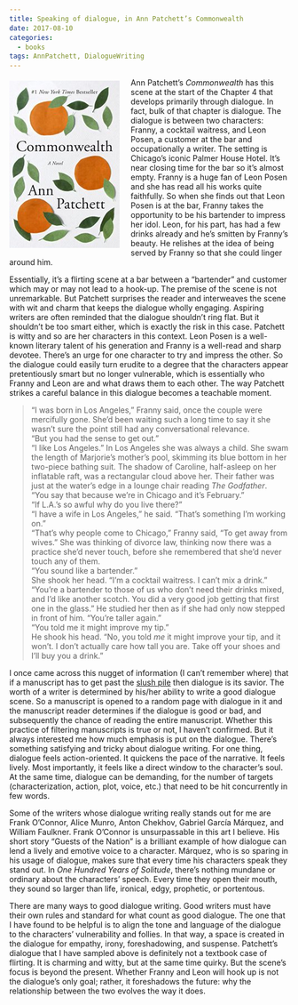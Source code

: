 ```yaml
---
title: Speaking of dialogue, in Ann Patchett’s Commonwealth
date: 2017-08-10 
categories:
  - books
tags: AnnPatchett, DialogueWriting
---
```


<img style="float: left; margin: 5px 20px 10px 0px;" src="/assets/images/commonwealth_cover.jpg" />Ann Patchett’s *Commonwealth* has this scene at the start of the Chapter 4 that develops primarily through dialogue. In fact, bulk of that chapter is dialogue. The dialogue is between two characters: Franny, a cocktail waitress, and Leon Posen, a customer at the bar and occupationally a writer. The setting is Chicago’s iconic Palmer House Hotel. It’s near closing time for the bar so it’s almost empty. Franny is a huge fan of Leon Posen and she has read all his works quite faithfully. So when she finds out that Leon Posen is at the bar, Franny takes the opportunity to be his bartender to impress her idol. Leon, for his part, has had a few drinks already and he’s smitten by Franny’s beauty. He relishes at the idea of being served by Franny so that she could linger around him.

Essentially, it’s a flirting scene at a bar between a “bartender” and customer which may or may not lead to a hook-up. The premise of the scene is not unremarkable. But Patchett surprises the reader and interweaves the scene with wit and charm that keeps the dialogue wholly engaging. Aspiring writers are often reminded that the dialogue shouldn’t ring flat. But it shouldn’t be too smart either, which is exactly the risk in this case. Patchett is witty and so are her characters in this context. Leon Posen is a well-known literary talent of his generation and Franny is a well-read and sharp devotee. There’s an urge for one character to try and impress the other. So the dialogue could easily turn erudite to a degree that the characters appear pretentiously smart but no longer vulnerable, which is essentially who Franny and Leon are and what draws them to each other. The way Patchett strikes a careful balance in this dialogue becomes a teachable moment.


>“I was born in Los Angeles,” Franny said, once the couple were mercifully gone. She’d been waiting such a long time to say it she wasn’t sure the point still had any conversational relevance.  
“But you had the sense to get out.”  
“I like Los Angeles.” In Los Angeles she was always a child. She swam the length of Marjorie’s mother’s pool, skimming its blue bottom in her two-piece bathing suit. The shadow of Caroline, half-asleep on her inflatable raft, was a rectangular cloud above her. Their father was just at the water’s edge in a lounge chair reading *The Godfather*.  
“You say that because we’re in Chicago and it’s February.”  
“If L.A.’s so awful why do you live there?”  
“I have a wife in Los Angeles,” he said. “That’s something I’m working on.”  
“That’s why people come to Chicago,” Franny said, “To get away from wives.” She was thinking of divorce law, thinking now there was a practice she’d never touch, before she remembered that she’d never touch any of them.  
“You sound like a bartender.”  
She shook her head. “I’m a cocktail waitress. I can’t mix a drink.”  
“You’re a bartender to those of us who don’t need their drinks mixed, and I’d like another scotch. You did a very good job getting that first one in the glass.” He studied her then as if she had only now stepped in front of him. “You’re taller again.”  
“You told me it might improve my tip.”  
He shook his head. “No, you told *me* it might improve your tip, and it won’t. I don’t actually care how tall you are. Take off your shoes and I’ll buy you a drink.”  

I once came across this nugget of information (I can’t remember where) that if a manuscript has to get past the [slush pile](https://www.theguardian.com/books/booksblog/2007/may/23/theshockingtruthaboutthes) then dialogue is its savior. The worth of a writer is determined by his/her ability to write a good dialogue scene. So a manuscript is opened to a random page with dialogue in it and the manuscript reader determines if the dialogue is good or bad, and subsequently the chance of reading the entire manuscript. Whether this practice of filtering manuscripts is true or not, I haven’t confirmed. But it always interested me how much emphasis is put on the dialogue. There’s something satisfying and tricky about dialogue writing. For one thing, dialogue feels action-oriented. It quickens the pace of the narrative. It feels lively. Most importantly, it feels like a direct window to the character’s soul. At the same time, dialogue can be demanding, for the number of targets (characterization, action, plot, voice, etc.) that need to be hit concurrently in few words.

Some of the writers whose dialogue writing really stands out for me are Frank O’Connor, Alice Munro, Anton Chekhov, Gabriel García Márquez, and William Faulkner. Frank O’Connor is unsurpassable in this art I believe. His short story “Guests of the Nation” is a brilliant example of how dialogue can lend a lively and emotive voice to a character. Márquez, who is so sparing in his usage of dialogue, makes sure that every time his characters speak they stand out. In *One Hundred Years of Solitude*, there’s nothing mundane or ordinary about the characters’ speech. Every time they open their mouth, they sound so larger than life, ironical, edgy, prophetic, or portentous.

There are many ways to good dialogue writing. Good writers must have their own rules and standard for what count as good dialogue. The one that I have found to be helpful is to align the tone and language of the dialogue to the characters’ vulnerability and follies. In that way, a space is created in the dialogue for empathy, irony, foreshadowing, and suspense. Patchett’s dialogue that I have sampled above is definitely not a textbook case of flirting. It is charming and witty, but at the same time quirky. But the scene’s focus is beyond the present. Whether Franny and Leon will hook up is not the dialogue’s only goal; rather, it foreshadows the future: why the relationship between the two evolves the way it does.

